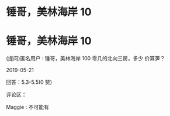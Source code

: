 # 锤哥，美林海岸 10

# 锤哥，美林海岸 10

(提问)匿名用户 : 锤哥，美林海岸 100 零几的北向三房，多少 价算笋？

2019-05-21

回答：5.3-5.5(0 赞)

评论区：

Maggie : 不可能有